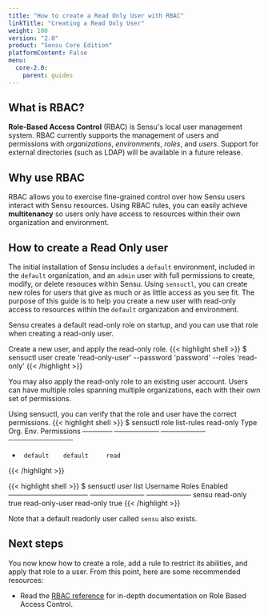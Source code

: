 ```yaml
---
title: "How to create a Read Only User with RBAC"
linkTitle: "Creating a Read Only User"
weight: 100
version: "2.0"
product: "Sensu Core Edition"
platformContent: False
menu: 
  core-2.0:
    parent: guides
---
```


## What is RBAC?
**Role-Based Access Control** (RBAC) is Sensu's local user management system. RBAC currently supports the management of users and permissions with *organizations*, *environments*, *roles*, and *users*. Support for external directories (such as LDAP) will be available in a future release.

## Why use RBAC
RBAC allows you to exercise fine-grained control over how Sensu users interact 
with Sensu resources. Using RBAC rules, you can easily achieve **multitenancy** 
so users only have access to resources within their own organization and environment. 

## How to create a Read Only user
The initial installation of Sensu includes a `default` environment, included in the `default` organization, and an `admin` user with full permissions to create, modify, or delete resouces within Sensu. Using `sensuctl`, you can create new roles for users that give as much or as little access as you see fit. The purpose of this guide is to help you create a new user with read-only access to resources within the `default` organization and environment.

Sensu creates a default read-only role on startup, and you can use that role when creating a read-only user.

Create a new user, and apply the read-only role.
{{< highlight shell >}}
$ sensuctl user create 'read-only-user'  --password 'password' --roles 'read-only'
{{< /highlight >}}

You may also apply the read-only role to an existing user account. Users can
have multiple roles spanning multiple organizations, each with their own set of
permissions.

Using sensuctl, you can verify that the role and user have the correct permissions.
{{< highlight shell >}}
$ sensuctl role list-rules read-only
  Type     Org.      Env.    Permissions
 ────── ───────── ───────── ─────────────
  *      default    default     read
{{< /highlight >}}

{{< highlight shell >}}
$ sensuctl user list 
Username           Roles      Enabled
──────────────── ─────────── ─────────
sensu             read-only    true
read-only-user    read-only    true
{{< /highlight >}}

Note that a default readonly user called `sensu` also exists.

## Next steps

You now know how to create a role, add a rule to restrict its abilities, and apply that role to a user. From this point, here are some recommended resources:

* Read the [RBAC reference][1] for in-depth documentation on Role Based Access Control. 

[1]: ../../reference/rbac
